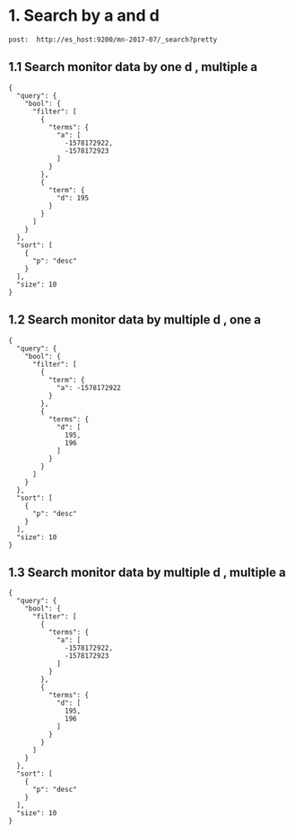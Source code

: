 # 1. Search by a and d
```
post:  http://es_host:9200/mn-2017-07/_search?pretty
```

## 1.1 Search monitor data by one d , multiple a

```
{
  "query": {
    "bool": {
      "filter": [
        {
          "terms": {
            "a": [
              -1578172922,
              -1578172923
            ]
          }
        },
        {
          "term": {
            "d": 195
          }
        }
      ]
    }
  },
  "sort": [
    {
      "p": "desc"
    }
  ],
  "size": 10
}
```

## 1.2 Search monitor data by multiple d , one a

```
{
  "query": {
    "bool": {
      "filter": [
        {
          "term": {
            "a": -1578172922
          }
        },
        {
          "terms": {
            "d": [
              195,
              196
            ]
          }
        }
      ]
    }
  },
  "sort": [
    {
      "p": "desc"
    }
  ],
  "size": 10
}
```


## 1.3 Search monitor data by multiple d , multiple a

```
{
  "query": {
    "bool": {
      "filter": [
        {
          "terms": {
            "a": [
              -1578172922,
              -1578172923
            ]
          }
        },
        {
          "terms": {
            "d": [
              195,
              196
            ]
          }
        }
      ]
    }
  },
  "sort": [
    {
      "p": "desc"
    }
  ],
  "size": 10
}
```



